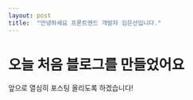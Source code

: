 ```yaml
---
layout: post
title:  "안녕하세요 프론트엔드 개발자 김은선입니다."
---
```


# 오늘 처음 블로그를 만들었어요

앞으로 열심히 포스팅 올리도록 하겠습니다!
